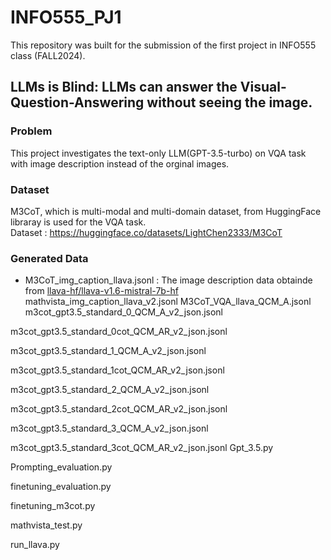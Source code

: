 # INFO555_PJ1
This repository was built for the submission of the first project in INFO555 class (FALL2024).

## LLMs is Blind: LLMs can answer the Visual-Question-Answering without seeing the image.
### Problem
This project investigates the text-only LLM(GPT-3.5-turbo) on VQA task with image description instead of the orginal images.
### Dataset
M3CoT, which is multi-modal and multi-domain dataset, from HuggingFace libraray is used for the VQA task.\
Dataset : https://huggingface.co/datasets/LightChen2333/M3CoT

### Generated Data
* M3CoT_img_caption_llava.jsonl : The image description data obtainde from [llava-hf/llava-v1.6-mistral-7b-hf](https://huggingface.co/llava-hf/llava-v1.6-mistral-7b-hf)
mathvista_img_caption_llava_v2.jsonl
M3CoT_VQA_llava_QCM_A.jsonl 
m3cot_gpt3.5_standard_0_QCM_A_v2_json.jsonl

m3cot_gpt3.5_standard_0cot_QCM_AR_v2_json.jsonl

m3cot_gpt3.5_standard_1_QCM_A_v2_json.jsonl

m3cot_gpt3.5_standard_1cot_QCM_AR_v2_json.jsonl

m3cot_gpt3.5_standard_2_QCM_A_v2_json.jsonl

m3cot_gpt3.5_standard_2cot_QCM_AR_v2_json.jsonl

m3cot_gpt3.5_standard_3_QCM_A_v2_json.jsonl

m3cot_gpt3.5_standard_3cot_QCM_AR_v2_json.jsonl
Gpt_3.5.py

Prompting_evaluation.py

finetuning_evaluation.py

finetuning_m3cot.py

mathvista_test.py

run_llava.py

